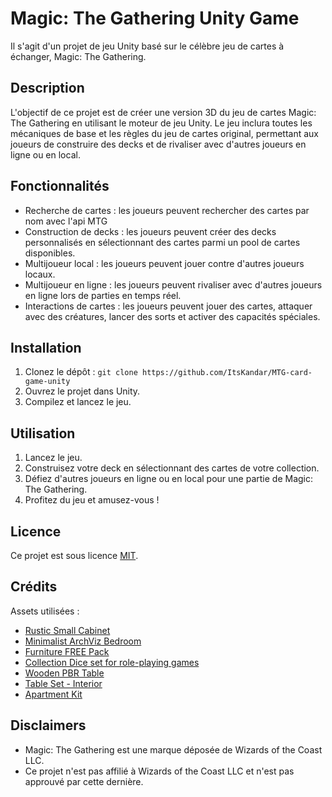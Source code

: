 # Magic: The Gathering Unity Game

Il s'agit d'un projet de jeu Unity basé sur le célèbre jeu de cartes à échanger, Magic: The Gathering.

## Description

L'objectif de ce projet est de créer une version 3D du jeu de cartes Magic: The Gathering en utilisant le moteur de jeu Unity. Le jeu inclura toutes les mécaniques de base et les règles du jeu de cartes original, permettant aux joueurs de construire des decks et de rivaliser avec d'autres joueurs en ligne ou en local.

## Fonctionnalités

- Recherche de cartes : les joueurs peuvent rechercher des cartes par nom avec l'api MTG
- Construction de decks : les joueurs peuvent créer des decks personnalisés en sélectionnant des cartes parmi un pool de cartes disponibles.
- Multijoueur local : les joueurs peuvent jouer contre d'autres joueurs locaux.
- Multijoueur en ligne : les joueurs peuvent rivaliser avec d'autres joueurs en ligne lors de parties en temps réel.
- Interactions de cartes : les joueurs peuvent jouer des cartes, attaquer avec des créatures, lancer des sorts et activer des capacités spéciales.

## Installation

1. Clonez le dépôt : `git clone https://github.com/ItsKandar/MTG-card-game-unity`
2. Ouvrez le projet dans Unity.
3. Compilez et lancez le jeu.

## Utilisation

1. Lancez le jeu.
2. Construisez votre deck en sélectionnant des cartes de votre collection.
3. Défiez d'autres joueurs en ligne ou en local pour une partie de Magic: The Gathering.
4. Profitez du jeu et amusez-vous !

## Licence

Ce projet est sous licence [MIT](LICENSE.md).

## Crédits

Assets utilisées :
- [Rustic Small Cabinet](https://assetstore.unity.com/packages/3d/props/furniture/rustic-small-cabinet-246869)
- [Minimalist ArchViz Bedroom](https://assetstore.unity.com/packages/3d/environments/minimalist-archviz-bedroom-131093)
- [Furniture FREE Pack](https://assetstore.unity.com/packages/3d/props/furniture/furniture-free-pack-192628)
- [Collection Dice set for role-playing games](https://assetstore.unity.com/packages/3d/environments/collection-dice-set-for-role-playing-games-202821)
- [Wooden PBR Table](https://assetstore.unity.com/packages/3d/props/wooden-pbr-table-112005)
- [Table Set - Interior](https://assetstore.unity.com/packages/3d/props/furniture/table-set-interior-263303)
- [Apartment Kit](https://assetstore.unity.com/packages/3d/environments/apartment-kit-124055)

## Disclaimers
- Magic: The Gathering est une marque déposée de Wizards of the Coast LLC.
- Ce projet n'est pas affilié à Wizards of the Coast LLC et n'est pas approuvé par cette dernière.